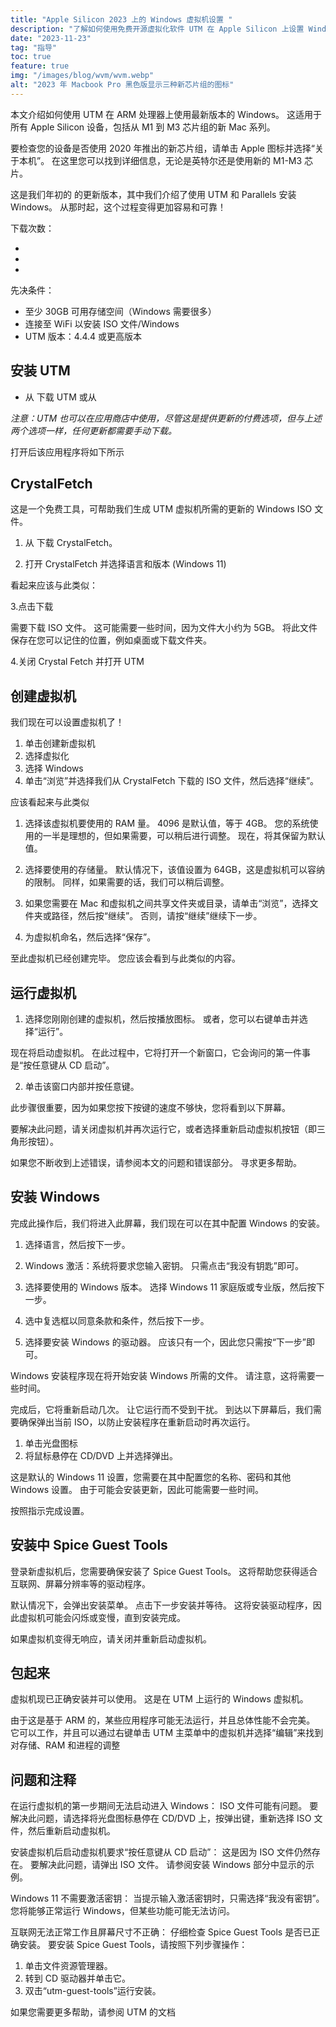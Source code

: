 ```yaml
---
title: "Apple Silicon 2023 上的 Windows 虚拟机设置 "
description: "了解如何使用免费开源虚拟化软件 UTM 在 Apple Silicon 上设置 Windows。"
date: "2023-11-23"
tag: "指导"
toc: true
feature: true
img: "/images/blog/wvm/wvm.webp"
alt: "2023 年 Macbook Pro 黑色版显示三种新芯片组的图标"
---
```


本文介绍如何使用 UTM 在 ARM 处理器上使用最新版本的 Windows。 这适用于所有 Apple Silicon 设备，包括从 M1 到 M3 芯片组的新 Mac 系列。

要检查您的设备是否使用 2020 年推出的新芯片组，请单击 Apple 图标并选择“关于本机”。 在这里您可以找到详细信息，无论是英特尔还是使用新的 M1-M3 芯片。

这是我们年初的 <PageLink title="上一篇文章" url="/zh/blog/apple-silicon-virtual-machine-setup"></PageLink> 的更新版本，其中我们介绍了使用 UTM 和 Parallels 安装 Windows。 从那时起，这个过程变得更加容易和可靠！

下载次数：

- <PageLink title="UTM 网站" url="https://mac.getutm.app/"></PageLink>
- <PageLink title="UTM Github" url="https://github.com/utmapp/UTM/releases"></PageLink>
- <PageLink title="CrystalFetch" url="https://apps.apple.com/us/app/crystalfetch-iso-downloader/id6454431289?mt=12"></PageLink>

先决条件：

- 至少 30GB 可用存储空间（Windows 需要很多）
- 连接至 WiFi 以安装 ISO 文件/Windows
- UTM 版本：4.4.4 或更高版本

## 安装 UTM

- 从 <PageLink title="官方网站" url="https://mac.getutm.app/"></PageLink> 下载 UTM 或从 <PageLink title="Github" url="https://github.com/utmapp/UTM/releases"></PageLink>

<i>注意：UTM 也可以在应用商店中使用，尽管这是提供更新的付费选项，但与上述两个选项一样，任何更新都需要手动下载。</i>

打开后该应用程序将如下所示

<Media source="https://cdn.xanzhu.com/v1/m2-virtual-machine/wvm-1.webp" alt="UTM 应用程序打开屏幕"></Media>

## CrystalFetch

这是一个免费工具，可帮助我们生成 UTM 虚拟机所需的更新的 Windows ISO 文件。

1. 从 <PageLink title="App Store" url="https://apps.apple.com/us/app/crystalfetch-iso-downloader/id6454431289?mt=12"></PageLink> 下载 CrystalFetch。

2. 打开 CrystalFetch 并选择语言和版本 (Windows 11)

看起来应该与此类似：

<Media source="https://cdn.xanzhu.com/v1/m2-virtual-machine/wvm-2.webp" alt="CrystalFetch 应用程序打开屏幕"></Media>

3.点击下载

需要下载 ISO 文件。 这可能需要一些时间，因为文件大小约为 5GB。 将此文件保存在您可以记住的位置，例如桌面或下载文件夹。

4.关闭 Crystal Fetch 并打开 UTM

## 创建虚拟机

我们现在可以设置虚拟机了！

1. 单击创建新虚拟机
2. 选择虚拟化
3. 选择 Windows
4. 单击“浏览”并选择我们从 CrystalFetch 下载的 ISO 文件，然后选择“继续”。

应该看起来与此类似

<Media source="https://cdn.xanzhu.com/v1/m2-virtual-machine/wvm-3.webp" alt="虚拟机的 UTM 配置屏幕"></Media>

1. 选择该虚拟机要使用的 RAM 量。 4096 是默认值，等于 4GB。 您的系统使用的一半是理想的，但如果需要，可以稍后进行调整。 现在，将其保留为默认值。

2. 选择要使用的存储量。 默认情况下，该值设置为 64GB，这是虚拟机可以容纳的限制。 同样，如果需要的话，我们可以稍后调整。

3. 如果您需要在 Mac 和虚拟机之间共享文件夹或目录，请单击“浏览”，选择文件夹或路径，然后按“继续”。 否则，请按“继续”继续下一步。

4. 为虚拟机命名，然后选择“保存”。

至此虚拟机已经创建完毕。 您应该会看到与此类似的内容。

<Media source="https://cdn.xanzhu.com/v1/m2-virtual-machine/wvm-4.webp" alt="显示 UTM 虚拟机"></Media>

## 运行虚拟机

1. 选择您刚刚创建的虚拟机，然后按播放图标。 或者，您可以右键单击并选择“运行”。

现在将启动虚拟机。 在此过程中，它将打开一个新窗口，它会询问的第一件事是“按任意键从 CD 启动”。

2. 单击该窗口内部并按任意键。

<Media source="https://cdn.xanzhu.com/v1/m2-virtual-machine/wvm-5.webp" alt="UTM 显示提示按任意键继续"></Media>

此步骤很重要，因为如果您按下按键的速度不够快，您将看到以下屏幕。

<Media source="https://cdn.xanzhu.com/v1/m2-virtual-machine/wvm-5b.webp" alt="UTM 在启动过程中显示错误提示"></Media>

要解决此问题，请关闭虚拟机并再次运行它，或者选择重新启动虚拟机按钮（即三角形按钮）。

如果您不断收到上述错误，请参阅本文的问题和错误部分。 寻求更多帮助。

## 安装 Windows

完成此操作后，我们将进入此屏幕，我们现在可以在其中配置 Windows 的安装。

<Media source="https://cdn.xanzhu.com/v1/m2-virtual-machine/wvm-6.webp" alt="Windows ISO 安装菜单"></Media>

1. 选择语言，然后按下一步。

2. Windows 激活：系统将要求您输入密钥。 只需点击“我没有钥匙”即可。

3. 选择要使用的 Windows 版本。 选择 Windows 11 家庭版或专业版，然后按下一步。

4. 选中复选框以同意条款和条件，然后按下一步。

5. 选择要安装 Windows 的驱动器。 应该只有一个，因此您只需按“下一步”即可。

Windows 安装程序现在将开始安装 Windows 所需的文件。 请注意，这将需要一些时间。

完成后，它将重新启动几次。 让它运行而不受到干扰。 到达以下屏幕后，我们需要确保弹出当前 ISO，以防止安装程序在重新启动时再次运行。

<Media source="https://cdn.xanzhu.com/v1/m2-virtual-machine/wvm-7.webp" alt="关于从虚拟机中弹出当前 ISO 的 UTM 指南"></Media>

1. 单击光盘图标
2. 将鼠标悬停在 CD/DVD 上并选择弹出。

这是默认的 Windows 11 设置，您需要在其中配置您的名称、密码和其他 Windows 设置。 由于可能会安装更新，因此可能需要一些时间。

按照指示完成设置。

## 安装中 Spice Guest Tools

登录新虚拟机后，您需要确保安装了 Spice Guest Tools。 这将帮助您获得适合互联网、屏幕分辨率等的驱动程序。

默认情况下，会弹出安装菜单。 点击下一步安装并等待。 这将安装驱动程序，因此虚拟机可能会闪烁或变慢，直到安装完成。

<Media source="https://cdn.xanzhu.com/v1/m2-virtual-machine/wvm-8.webp" alt="UTM Spice 访客工具安装程序屏幕"></Media>

如果虚拟机变得无响应，请关闭并重新启动虚拟机。

## 包起来

虚拟机现已正确安装并可以使用。 这是在 UTM 上运行的 Windows 虚拟机。

由于这是基于 ARM 的，某些应用程序可能无法运行，并且总体性能不会完美。 它可以工作，并且可以通过右键单击 UTM 主菜单中的虚拟机并选择“编辑”来找到对存储、RAM 和进程的调整

## 问题和注释

在运行虚拟机的第一步期间无法启动进入 Windows：
ISO 文件可能有问题。 要解决此问题，请选择将光盘图标悬停在 CD/DVD 上，按弹出键，重新选择 ISO 文件，然后重新启动虚拟机。

安装虚拟机后启动虚拟机要求“按任意键从 CD 启动”：
这是因为 ISO 文件仍然存在。 要解决此问题，请弹出 ISO 文件。 请参阅安装 Windows 部分中显示的示例。

Windows 11 不需要激活密钥：
当提示输入激活密钥时，只需选择“我没有密钥”。 您将能够正常运行 Windows，但某些功能可能无法访问。

互联网无法正常工作且屏幕尺寸不正确：
仔细检查 Spice Guest Tools 是否已正确安装。 要安装 Spice Guest Tools，请按照下列步骤操作：

1. 单击文件资源管理器。
2. 转到 CD 驱动器并单击它。
3. 双击“utm-guest-tools”运行安装。

如果您需要更多帮助，请参阅 UTM 的文档 <PageLink title="文档" url="https://docs.getutm.app/guides/windows/"></PageLink>
